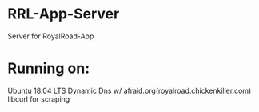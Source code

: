 # RRL-App-Server
Server for RoyalRoad-App

# Running on:
Ubuntu 18.04 LTS
Dynamic Dns w/ afraid.org(royalroad.chickenkiller.com)
libcurl for scraping
